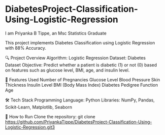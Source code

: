 # DiabetesProject-Classification-Using-Logistic-Regression
I am Priyanka B Tippe, an Msc Statistics Graduate

This project implements Diabetes Classification using Logistic Regression with 88% Accuracy.

🔍 Project Overview Algorithm: Logistic Regression Dataset: Diabetes Dataset Objective: Predict whether a patient is diabetic (1) or not (0) based on features such as glucose level, BMI, age, and insulin level.

📌 Features Used Number of Pregnancies Glucose Level Blood Pressure Skin Thickness Insulin Level BMI (Body Mass Index) Diabetes Pedigree Function Age

🛠️ Tech Stack Programming Language: Python Libraries: NumPy, Pandas, Scikit-Learn, Matplotlib, Seaborn

🚀 How to Run Clone the repository: git clone https://github.com/PriyankaTippe/DiabetesProject-Classification-Using-Logistic-Regression.git3
